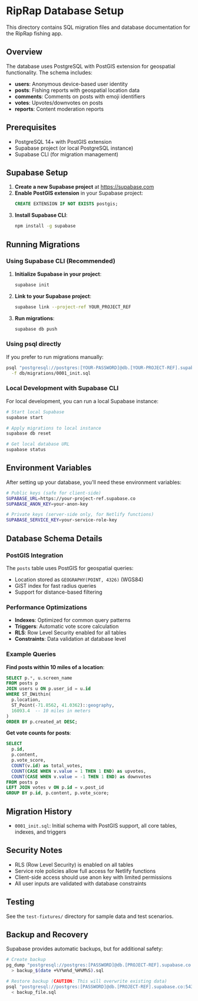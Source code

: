 # RipRap Database Setup

This directory contains SQL migration files and database documentation for the RipRap fishing app.

## Overview

The database uses PostgreSQL with PostGIS extension for geospatial functionality. The schema includes:

- **users**: Anonymous device-based user identity
- **posts**: Fishing reports with geospatial location data
- **comments**: Comments on posts with emoji identifiers  
- **votes**: Upvotes/downvotes on posts
- **reports**: Content moderation reports

## Prerequisites

- PostgreSQL 14+ with PostGIS extension
- Supabase project (or local PostgreSQL instance)
- Supabase CLI (for migration management)

## Supabase Setup

1. **Create a new Supabase project** at https://supabase.com
2. **Enable PostGIS extension** in your Supabase project:
   ```sql
   CREATE EXTENSION IF NOT EXISTS postgis;
   ```
3. **Install Supabase CLI**:
   ```bash
   npm install -g supabase
   ```

## Running Migrations

### Using Supabase CLI (Recommended)

1. **Initialize Supabase in your project**:
   ```bash
   supabase init
   ```

2. **Link to your Supabase project**:
   ```bash
   supabase link --project-ref YOUR_PROJECT_REF
   ```

3. **Run migrations**:
   ```bash
   supabase db push
   ```

### Using psql directly

If you prefer to run migrations manually:

```bash
psql "postgresql://postgres:[YOUR-PASSWORD]@db.[YOUR-PROJECT-REF].supabase.co:5432/postgres" \
  -f db/migrations/0001_init.sql
```

### Local Development with Supabase CLI

For local development, you can run a local Supabase instance:

```bash
# Start local Supabase
supabase start

# Apply migrations to local instance
supabase db reset

# Get local database URL
supabase status
```

## Environment Variables

After setting up your database, you'll need these environment variables:

```bash
# Public keys (safe for client-side)
SUPABASE_URL=https://your-project-ref.supabase.co
SUPABASE_ANON_KEY=your-anon-key

# Private keys (server-side only, for Netlify functions)
SUPABASE_SERVICE_KEY=your-service-role-key
```

## Database Schema Details

### PostGIS Integration

The `posts` table uses PostGIS for geospatial queries:
- Location stored as `GEOGRAPHY(POINT, 4326)` (WGS84)
- GiST index for fast radius queries
- Support for distance-based filtering

### Performance Optimizations

- **Indexes**: Optimized for common query patterns
- **Triggers**: Automatic vote score calculation
- **RLS**: Row Level Security enabled for all tables
- **Constraints**: Data validation at database level

### Example Queries

**Find posts within 10 miles of a location**:
```sql
SELECT p.*, u.screen_name 
FROM posts p
JOIN users u ON p.user_id = u.id
WHERE ST_DWithin(
  p.location,
  ST_Point(-71.8562, 41.0362)::geography,
  16093.4  -- 10 miles in meters
)
ORDER BY p.created_at DESC;
```

**Get vote counts for posts**:
```sql
SELECT 
  p.id,
  p.content,
  p.vote_score,
  COUNT(v.id) as total_votes,
  COUNT(CASE WHEN v.value = 1 THEN 1 END) as upvotes,
  COUNT(CASE WHEN v.value = -1 THEN 1 END) as downvotes
FROM posts p
LEFT JOIN votes v ON p.id = v.post_id
GROUP BY p.id, p.content, p.vote_score;
```

## Migration History

- `0001_init.sql`: Initial schema with PostGIS support, all core tables, indexes, and triggers

## Security Notes

- RLS (Row Level Security) is enabled on all tables
- Service role policies allow full access for Netlify functions
- Client-side access should use anon key with limited permissions
- All user inputs are validated with database constraints

## Testing

See the `test-fixtures/` directory for sample data and test scenarios.

## Backup and Recovery

Supabase provides automatic backups, but for additional safety:

```bash
# Create backup
pg_dump "postgresql://postgres:[PASSWORD]@db.[PROJECT-REF].supabase.co:5432/postgres" \
  > backup_$(date +%Y%m%d_%H%M%S).sql

# Restore backup (CAUTION: This will overwrite existing data)
psql "postgresql://postgres:[PASSWORD]@db.[PROJECT-REF].supabase.co:5432/postgres" \
  < backup_file.sql
```